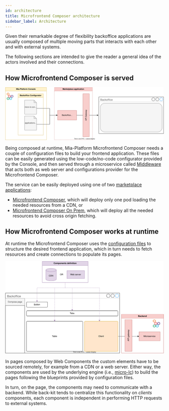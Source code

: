 ```yaml
---
id: architecture
title: Microfrontend Composer architecture
sidebar_label: Architecture
---
```


Given their remarkable degree of flexibility backoffice applications are usually composed of multiple moving parts that interacts with each other and with external systems. 

The following sections are intended to give the reader a general idea of the actors involved and their connections.

## How Microfrontend Composer is served

![Architecture](img/architecture.svg)

Being composed at runtime, Mia-Platform Microfrontend Composer needs a couple of configuration files to build your frontend application. These files can be easily generated using the low-code/no-code configurator provided by the Console, and then served through a microservice called [Middleware](https://micro-lc.io/add-ons/backend/middleware) that acts both as web server and configurations provider for the Microfrontend Composer. 

The service can be easily deployed using one of two [marketplace applications](/marketplace/applications/mia_applications.md):
- [Microfrontend Composer](/runtime_suite_applications/backoffice/10_overview.md), which will deploy only one pod loading the needed resources from a CDN, or
- [Microfrontend Composer On Prem](/runtime_suite_applications/backoffice-on-prem/10_overview.md), which will deploy all the needed resources to avoid cross origin fetching.

## How Microfrontend Composer works at runtime

At runtime the Microfrontend Composer uses the [configuration files](#how-microfrontend-composer-is-served) to structure the desired frontend application, which in turn needs to fetch resources and create connections to populate its pages.

![Page composition](img/page-composition.svg)

In pages composed by Web Components the custom elements have to be sourced remotely, for example from a CDN or a web server. Either way, the components are used by the underlying engine (i.e., [micro-lc](https://micro-lc.io/docs)) to build the pages following the blueprints provided by configuration files. 

In turn, on the page, the components may need to communicate with a backend. While back-kit tends to centralize this functionality on _clients_ components, each component is independent in performing HTTP requests to external systems.
